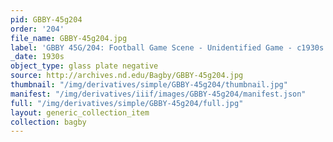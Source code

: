 ```yaml
---
pid: GBBY-45g204
order: '204'
file_name: GBBY-45g204.jpg
label: 'GBBY 45G/204: Football Game Scene - Unidentified Game - c1930s'
_date: 1930s
object_type: glass plate negative
source: http://archives.nd.edu/Bagby/GBBY-45g204.jpg
thumbnail: "/img/derivatives/simple/GBBY-45g204/thumbnail.jpg"
manifest: "/img/derivatives/iiif/images/GBBY-45g204/manifest.json"
full: "/img/derivatives/simple/GBBY-45g204/full.jpg"
layout: generic_collection_item
collection: bagby
---
```


